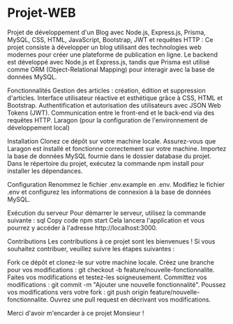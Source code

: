 # Projet-WEB
Projet de développement d'un Blog avec Node.js, Express.js, Prisma, MySQL, CSS, HTML, JavaScript, Bootstrap, JWT et requêtes HTTP : Ce projet consiste à développer un blog utilisant des technologies web modernes pour créer une plateforme de publication en ligne. Le backend est développé avec Node.js et Express.js, tandis que Prisma est utilisé comme ORM (Object-Relational Mapping) pour interagir avec la base de données MySQL.

Fonctionnalités Gestion des articles : création, édition et suppression d'articles. Interface utilisateur réactive et esthétique grâce à CSS, HTML et Bootstrap. Authentification et autorisation des utilisateurs avec JSON Web Tokens (JWT). Communication entre le front-end et le back-end via des requêtes HTTP. Laragon (pour la configuration de l'environnement de développement local)

Installation Clonez ce dépôt sur votre machine locale. Assurez-vous que Laragon est installé et fonctionne correctement sur votre machine. Importez la base de données MySQL fournie dans le dossier database du projet. Dans le répertoire du projet, exécutez la commande npm install pour installer les dépendances.

Configuration Renommez le fichier .env.example en .env. Modifiez le fichier .env et configurez les informations de connexion à la base de données MySQL.

Exécution du serveur Pour démarrer le serveur, utilisez la commande suivante : sql Copy code npm start Cela lancera l'application et vous pourrez y accéder à l'adresse http://localhost:3000.

Contributions Les contributions à ce projet sont les bienvenues ! Si vous souhaitez contribuer, veuillez suivre les étapes suivantes :

Fork ce dépôt et clonez-le sur votre machine locale. Créez une branche pour vos modifications : git checkout -b feature/nouvelle-fonctionnalite. Faites vos modifications et testez-les soigneusement. Committez vos modifications : git commit -m "Ajouter une nouvelle fonctionnalité". Poussez vos modifications vers votre fork : git push origin feature/nouvelle-fonctionnalite. Ouvrez une pull request en décrivant vos modifications.

Merci d'avoir m'encarder à ce projet Monsieur !
